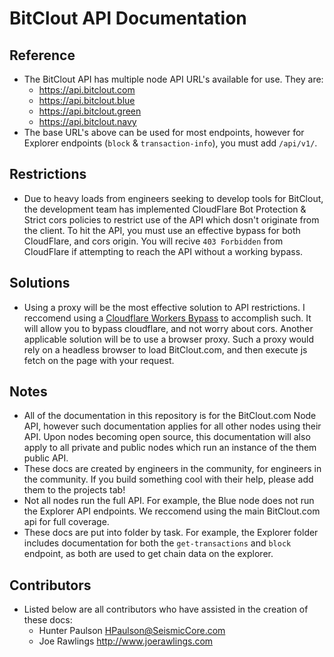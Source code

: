 # BitClout API Documentation

## Reference 
- The BitClout API has multiple node API URL's available for use. They are:
  - https://api.bitclout.com
  - https://api.bitclout.blue
  - https://api.bitclout.green
  - https://api.bitclout.navy
- The base URL's above can be used for most endpoints, however for Explorer endpoints (`block` & `transaction-info`), you must add `/api/v1/`.
    
## Restrictions
- Due to heavy loads from engineers seeking to develop tools for BitClout, the development team has implemented CloudFlare Bot Protection & Strict cors policies to restrict use of the API which dosn't originate from the client.  To hit the API, you must use an effective bypass for both CloudFlare, and cors origin. You will recive `403 Forbidden` from CloudFlare if attempting to reach the API without a working bypass.

## Solutions
- Using a proxy will be the most effective solution to API restrictions. I reccomend using a [Cloudflare Workers Bypass](https://github.com/jychp/cloudflare-bypass) to accomplish such. It will allow you to bypass cloudflare, and not worry about cors. Another applicable solution will be to use a browser proxy. Such a proxy would rely on a headless browser to load BitClout.com, and then execute js fetch on the page with your request.

## Notes
- All of the documentation in this repository is for the BitClout.com Node API, however such documentation applies for all other nodes using their API. Upon nodes becoming open source, this documentation will also apply to all private and public nodes which run an instance of the them public API.
- These docs are created by engineers in the community, for engineers in the community. If you build something cool with their help, please add them to the projects tab!
- Not all nodes run the full API. For example, the Blue node does not run the Explorer API endpoints. We reccomend using the main BitClout.com api for full coverage.
- These docs are put into folder by task. For example, the Explorer folder includes documentation for both the `get-transactions` and `block` endpoint, as both are used to get chain data on the explorer.

## Contributors
- Listed below are all contributors who have assisted in the creation of these docs:
  - Hunter Paulson <HPaulson@SeismicCore.com>
  - Joe Rawlings <http://www.joerawlings.com>
